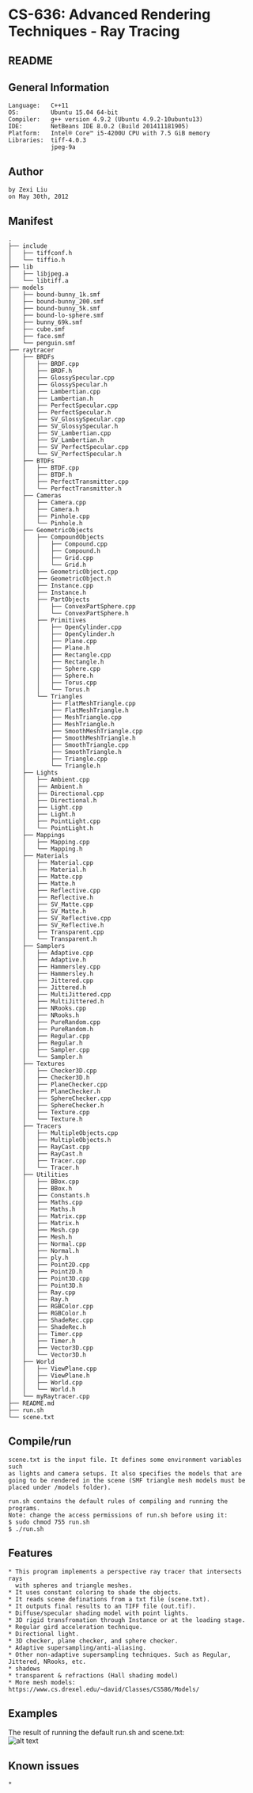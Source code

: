 CS-636: Advanced Rendering Techniques - Ray Tracing
===================================================

README
------
       
General Information
-------------------
    Language:	C++11
    OS:	        Ubuntu 15.04 64-bit  
    Compiler:	g++ version 4.9.2 (Ubuntu 4.9.2-10ubuntu13)  
    IDE:        NetBeans IDE 8.0.2 (Build 201411181905)  
    Platform:   Intel® Core™ i5-4200U CPU with 7.5 GiB memory  
    Libraries:  tiff-4.0.3
                jpeg-9a
    
Author
------

    by Zexi Liu  
    on May 30th, 2012
    
Manifest
--------

    .
    ├── include
    │   ├── tiffconf.h
    │   └── tiffio.h
    ├── lib
    │   ├── libjpeg.a
    │   └── libtiff.a
    ├── models
    │   ├── bound-bunny_1k.smf
    │   ├── bound-bunny_200.smf
    │   ├── bound-bunny_5k.smf
    │   ├── bound-lo-sphere.smf
    │   ├── bunny_69k.smf
    │   ├── cube.smf
    │   ├── face.smf
    │   └── penguin.smf
    ├── raytracer
    │   ├── BRDFs
    │   │   ├── BRDF.cpp
    │   │   ├── BRDF.h
    │   │   ├── GlossySpecular.cpp
    │   │   ├── GlossySpecular.h
    │   │   ├── Lambertian.cpp
    │   │   ├── Lambertian.h
    │   │   ├── PerfectSpecular.cpp
    │   │   ├── PerfectSpecular.h
    │   │   ├── SV_GlossySpecular.cpp
    │   │   ├── SV_GlossySpecular.h
    │   │   ├── SV_Lambertian.cpp
    │   │   ├── SV_Lambertian.h
    │   │   ├── SV_PerfectSpecular.cpp
    │   │   └── SV_PerfectSpecular.h
    │   ├── BTDFs
    │   │   ├── BTDF.cpp
    │   │   ├── BTDF.h
    │   │   ├── PerfectTransmitter.cpp
    │   │   └── PerfectTransmitter.h
    │   ├── Cameras
    │   │   ├── Camera.cpp
    │   │   ├── Camera.h
    │   │   ├── Pinhole.cpp
    │   │   └── Pinhole.h
    │   ├── GeometricObjects
    │   │   ├── CompoundObjects
    │   │   │   ├── Compound.cpp
    │   │   │   ├── Compound.h
    │   │   │   ├── Grid.cpp
    │   │   │   └── Grid.h
    │   │   ├── GeometricObject.cpp
    │   │   ├── GeometricObject.h
    │   │   ├── Instance.cpp
    │   │   ├── Instance.h
    │   │   ├── PartObjects
    │   │   │   ├── ConvexPartSphere.cpp
    │   │   │   └── ConvexPartSphere.h
    │   │   ├── Primitives
    │   │   │   ├── OpenCylinder.cpp
    │   │   │   ├── OpenCylinder.h
    │   │   │   ├── Plane.cpp
    │   │   │   ├── Plane.h
    │   │   │   ├── Rectangle.cpp
    │   │   │   ├── Rectangle.h
    │   │   │   ├── Sphere.cpp
    │   │   │   ├── Sphere.h
    │   │   │   ├── Torus.cpp
    │   │   │   └── Torus.h
    │   │   └── Triangles
    │   │       ├── FlatMeshTriangle.cpp
    │   │       ├── FlatMeshTriangle.h
    │   │       ├── MeshTriangle.cpp
    │   │       ├── MeshTriangle.h
    │   │       ├── SmoothMeshTriangle.cpp
    │   │       ├── SmoothMeshTriangle.h
    │   │       ├── SmoothTriangle.cpp
    │   │       ├── SmoothTriangle.h
    │   │       ├── Triangle.cpp
    │   │       └── Triangle.h
    │   ├── Lights
    │   │   ├── Ambient.cpp
    │   │   ├── Ambient.h
    │   │   ├── Directional.cpp
    │   │   ├── Directional.h
    │   │   ├── Light.cpp
    │   │   ├── Light.h
    │   │   ├── PointLight.cpp
    │   │   └── PointLight.h
    │   ├── Mappings
    │   │   ├── Mapping.cpp
    │   │   └── Mapping.h
    │   ├── Materials
    │   │   ├── Material.cpp
    │   │   ├── Material.h
    │   │   ├── Matte.cpp
    │   │   ├── Matte.h
    │   │   ├── Reflective.cpp
    │   │   ├── Reflective.h
    │   │   ├── SV_Matte.cpp
    │   │   ├── SV_Matte.h
    │   │   ├── SV_Reflective.cpp
    │   │   ├── SV_Reflective.h
    │   │   ├── Transparent.cpp
    │   │   └── Transparent.h
    │   ├── Samplers
    │   │   ├── Adaptive.cpp
    │   │   ├── Adaptive.h
    │   │   ├── Hammersley.cpp
    │   │   ├── Hammersley.h
    │   │   ├── Jittered.cpp
    │   │   ├── Jittered.h
    │   │   ├── MultiJittered.cpp
    │   │   ├── MultiJittered.h
    │   │   ├── NRooks.cpp
    │   │   ├── NRooks.h
    │   │   ├── PureRandom.cpp
    │   │   ├── PureRandom.h
    │   │   ├── Regular.cpp
    │   │   ├── Regular.h
    │   │   ├── Sampler.cpp
    │   │   └── Sampler.h
    │   ├── Textures
    │   │   ├── Checker3D.cpp
    │   │   ├── Checker3D.h
    │   │   ├── PlaneChecker.cpp
    │   │   ├── PlaneChecker.h
    │   │   ├── SphereChecker.cpp
    │   │   ├── SphereChecker.h
    │   │   ├── Texture.cpp
    │   │   └── Texture.h
    │   ├── Tracers
    │   │   ├── MultipleObjects.cpp
    │   │   ├── MultipleObjects.h
    │   │   ├── RayCast.cpp
    │   │   ├── RayCast.h
    │   │   ├── Tracer.cpp
    │   │   └── Tracer.h
    │   ├── Utilities
    │   │   ├── BBox.cpp
    │   │   ├── BBox.h
    │   │   ├── Constants.h
    │   │   ├── Maths.cpp
    │   │   ├── Maths.h
    │   │   ├── Matrix.cpp
    │   │   ├── Matrix.h
    │   │   ├── Mesh.cpp
    │   │   ├── Mesh.h
    │   │   ├── Normal.cpp
    │   │   ├── Normal.h
    │   │   ├── ply.h
    │   │   ├── Point2D.cpp
    │   │   ├── Point2D.h
    │   │   ├── Point3D.cpp
    │   │   ├── Point3D.h
    │   │   ├── Ray.cpp
    │   │   ├── Ray.h
    │   │   ├── RGBColor.cpp
    │   │   ├── RGBColor.h
    │   │   ├── ShadeRec.cpp
    │   │   ├── ShadeRec.h
    │   │   ├── Timer.cpp
    │   │   ├── Timer.h
    │   │   ├── Vector3D.cpp
    │   │   └── Vector3D.h
    │   ├── World
    │   │   ├── ViewPlane.cpp
    │   │   ├── ViewPlane.h
    │   │   ├── World.cpp
    │   │   └── World.h
    │   └── myRaytracer.cpp
    ├── README.md
    ├── run.sh
    └── scene.txt


Compile/run
-----------

    scene.txt is the input file. It defines some environment variables such
    as lights and camera setups. It also specifies the models that are
    going to be rendered in the scene (SMF triangle mesh models must be
    placed under /models folder).

    run.sh contains the default rules of compiling and running the programs.  
    Note: change the access permissions of run.sh before using it:  
    $ sudo chmod 755 run.sh  
    $ ./run.sh  

Features
--------

    * This program implements a perspective ray tracer that intersects rays 
      with spheres and triangle meshes.
    * It uses constant coloring to shade the objects.
    * It reads scene definations from a txt file (scene.txt).
    * It outputs final results to an TIFF file (out.tif).
    * Diffuse/specular shading model with point lights.
    * 3D rigid transfromation through Instance or at the loading stage.
    * Regular gird acceleration technique.
    * Directional light.
    * 3D checker, plane checker, and sphere checker.
    * Adaptive supersampling/anti-aliasing.
    * Other non-adaptive supersampling techniques. Such as Regular, Jittered, NRooks, etc.
    * shadows
    * transparent & refractions (Hall shading model)
    * More mesh models: https://www.cs.drexel.edu/~david/Classes/CS586/Models/
    
Examples
--------
The result of running the default run.sh and scene.txt:  
![alt text](out.png "out.png")

Known issues
------------

    * 
